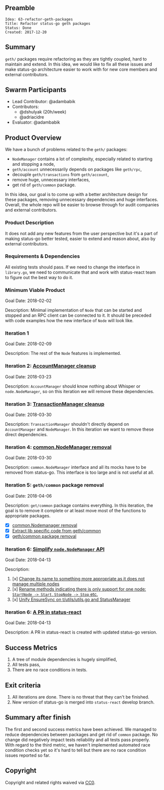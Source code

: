 ## Preamble

    Idea: 63-refactor-geth-packages
    Title: Refactor status-go geth packages
    Status: Done
    Created: 2017-12-20

## Summary
`geth/` packages require refactoring as they are tightly coupled, hard to maintain and extend. In this idea, we would like to fix all these issues and make status-go architecture easier to work with for new core members and external contributors.

## Swarm Participants
- Lead Contributor: @adambabik
- Contributors:
  - @dshulyak (20h/week)
  - @adriacidre
- Evaluator: @adambabik

## Product Overview
We have a bunch of problems related to the `geth/` packages:
* `NodeManager` contains a lot of complexity, especially related to starting and stopping a node,
* `geth/account` unnecessarily depends on packages like `geth/rpc`,
* decouple `geth/transactions` from `geth/account`,
* remove huge, unnecessary interfaces,
* get rid of `geth/common` package.

In this idea, our goal is to come up with a better architecture design for these packages, removing unnecessary dependencies and huge interfaces. Overall, the whole repo will be easier to browse through for audit companies and external contributors.

### Product Description
It does not add any new features from the user perspective but it's a part of making status-go better tested, easier to extend and reason about, also by external contributors.

### Requirements & Dependencies
All existing tests should pass. If we need to change the interface in `library.go`, we need to communicate that and work with status-react team to figure out the best way to do it.

### Minimum Viable Product
Goal Date: 2018-02-02

Description: Minimal implementation of `Node` that can be started and stopped and an RPC client can be connected to it. It should be preceded with code examples how the new interface of `Node` will look like.

### Iteration 1
Goal Date: 2018-02-09

Description: The rest of the `Node` features is implemented.

### Iteration 2: [AccountManager cleanup](https://github.com/status-im/status-go/pull/753)
Goal Date: 2018-03-23

Description:
`AccountManager` should know nothing about Whisper or `node.NodeManager`, so on this iteration we will remove these dependencies.

### Iteration 3: [TransactionManager cleanup](https://github.com/status-im/status-go/issues/772)
Goal Date: 2018-03-30

Description:
`TransactionManager` shouldn't directly depend on `AccountManager` and `NodeManager`. In this iteration we want to remove these direct dependencies.

### Iteration 4: [common.NodeManager removal](https://github.com/status-im/status-go/issues/779)
Goal Date: 2018-03-30

Description:
`common.NodeManager` interface and all its mocks have to be removed from status-go. This interface is too large and is not useful at all.

### Iteration 5: `geth/common` package removal
Goal Date: 2018-04-06

Description:
`get/common` package contains everything. In this iteration, the goal is to remove it complete or at least move most of the functions to appropriate packages.
  - [x] [common.Nodemanager removal](https://github.com/status-im/status-go/issues/779)
  - [x] [Extract lib specific code from geth/common](https://github.com/status-im/status-go/issues/785)
  - [x] [geth/common package removal](https://github.com/status-im/status-go/issues/795)

### Iteration 6: [Simplify `node.NodeManager` API](https://github.com/status-im/status-go/issues/797)
Goal Date: 2018-04-13

Description:
1. [x] [Change its name to something more appropriate as it does not manage multiple nodes](https://github.com/status-im/status-go/pull/803)
2. [x] [Rename methods indicating there is only support for one node: `StartNode -> Start`, `StopNode -> Stop` etc.](https://github.com/status-im/status-go/pull/803)
3. [x] [Unify EnsureSync on t/utils/utils.go and StatusManager](https://github.com/status-im/status-go/pull/806)

### Iteration 6: [A PR in status-react](https://github.com/status-im/status-react/pull/3826)
Goal Date: 2018-04-13

Description:
A PR in status-react is created with updated status-go version.

## Success Metrics
1. A tree of module dependencies is hugely simplified,
1. All tests pass,
1. There are no race conditions in tests.

## Exit criteria
1. All iterations are done. There is no threat that they can't be finished.
1. New version of status-go is merged into `status-react` develop branch.

## Summary after finish

The first and second success metrics have been achieved. We managed to reduce dependencies between packages and get rid of `common` package. No change did negatively impact tests reliability and all tests pass properly. With regard to the third metric, we haven't implemented automated race condition checks yet so it's hard to tell but there are no race condition issues reported so far.

## Copyright
Copyright and related rights waived via [CC0](https://creativecommons.org/publicdomain/zero/1.0/).
